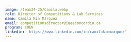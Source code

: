```yaml
---
image: /team24-25/Camila.webp
role: Director of Competitions & Lab Services
name: Camila Kin Márquez
email: competitionsdirector@ieeeconcordia.ca
program: COEN
linkedin: 'https://www.linkedin.com/in/camilakinmarquez'
---
```


